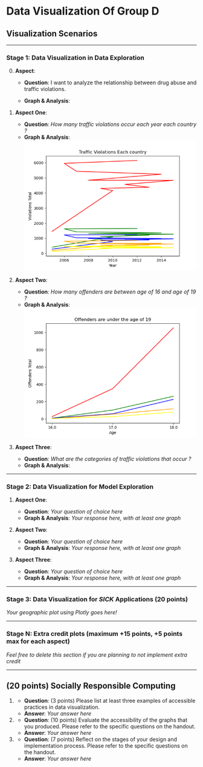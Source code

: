 # Data Visualization Of Group D

## Visualization Scenarios

------------------------------------------------------------------------------------------------------------

### Stage 1: Data Visualization in Data Exploration

0. **Aspect**:
    - **Question**: I want to analyze the relationship between drug abuse and traffic violations.
    - **Graph & Analysis**:
        <!-- TODO: Grafik hasil analisa 1 -->

        <!-- TODO: Grafik hasil analisa 2 (optional) -->

        <!-- TODO: Hasil dari grafik yang dihasilkan ? -->

1. **Aspect One**:
    - **Question**: *How many traffic violations occur each year each country ?*
    - **Graph & Analysis**: ![traffic violations occur each year each country](graphs/traffic_violation_eachyear_eachcountry.png)

2. **Aspect Two**:
    - **Question**: *How many offenders are between age of 16 and age of 19 ?*
    - **Graph & Analysis**: ![offenders under age](graphs/offenders_under_age.png)

3. **Aspect Three**:
    - **Question**: *What are the categories of traffic violations that occur ?*
    - **Graph & Analysis**: <!-- TODO: Grafik hasil analisa 1 -->

------------------------------------------------------------------------------------------------------------

### Stage 2: Data Visualization for Model Exploration

1. **Aspect One**:
    - **Question**: *Your question of choice here*
    - **Graph & Analysis**: *Your response here, with at least one graph*

2. **Aspect Two**:
    - **Question**: *Your question of choice here*
    - **Graph & Analysis**: *Your response here, with at least one graph*

3. **Aspect Three**:
    - **Question**: *Your question of choice here*
    - **Graph & Analysis**: *Your response here, with at least one graph*

------------------------------------------------------------------------------------------------------------

### Stage 3: Data Visualization for *SICK* Applications (20 points)

*Your geographic plot using Plotly goes here!*

------------------------------------------------------------------------------------------------------------

### Stage N: Extra credit plots (maximum +15 points, +5 points max for each aspect)
*Feel free to delete this section if you are planning to not implement extra credit*

------------------------------------------------------------------------------------------------------------

## (20 points) Socially Responsible Computing

1.
    - **Question**: (3 points) Please list at least three examples of accessible practices in data visualization.
    - **Answer**: *Your answer here*
                

2.
    - **Question**: (10 points) Evaluate the accessibility of the graphs that you produced. Please refer to the specific questions on the handout.
    - **Answer**:
        *Your answer here*

3.
    - **Question**: (7 points) Reflect on the stages of your design and implementation process. Please refer to the specific questions on the handout.
    - **Answer**:
        *Your answer here*


